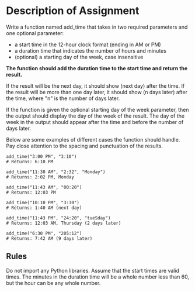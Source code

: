 # Description of Assignment

Write a function named add_time that takes in two required parameters and one optional parameter:
- a start time in the 12-hour clock format (ending in AM or PM)
- a duration time that indicates the number of hours and minutes
- (optional) a starting day of the week, case insensitive

**The function should add the duration time to the start time and return the result.**

If the result will be the next day, it should show (next day) after the time. If the result will be more than one day later, it should show (n days later) after the time, where "n" is the number of days later.

If the function is given the optional starting day of the week parameter, then the output should display the day of the week of the result. The day of the week in the output should appear after the time and before the number of days later.

Below are some examples of different cases the function should handle. Pay close attention to the spacing and punctuation of the results.
```
add_time("3:00 PM", "3:10")
# Returns: 6:10 PM
```
```
add_time("11:30 AM", "2:32", "Monday")
# Returns: 2:02 PM, Monday
```
```
add_time("11:43 AM", "00:20")
# Returns: 12:03 PM
```
```
add_time("10:10 PM", "3:30")
# Returns: 1:40 AM (next day)
```
```
add_time("11:43 PM", "24:20", "tueSday")
# Returns: 12:03 AM, Thursday (2 days later)
```
```
add_time("6:30 PM", "205:12")
# Returns: 7:42 AM (9 days later)
```

## Rules
Do not import any Python libraries. Assume that the start times are valid times. The minutes in the duration time will be a whole number less than 60, but the hour can be any whole number.
